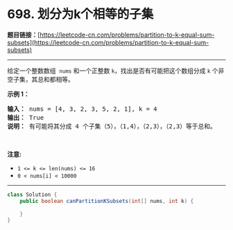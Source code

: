 # 698. 划分为k个相等的子集

**题目链接：**[https://leetcode-cn.com/problems/partition-to-k-equal-sum-subsets](https://leetcode-cn.com/problems/partition-to-k-equal-sum-subsets)

---

<div class="content__1Y2H">
 <div class="notranslate">
  <p>给定一个整数数组&nbsp;&nbsp;<code>nums</code> 和一个正整数 <code>k</code>，找出是否有可能把这个数组分成 <code>k</code> 个非空子集，其总和都相等。</p> 
  <p><strong>示例 1：</strong></p> 
  <pre class="language-text"><strong>输入：</strong> nums = [4, 3, 2, 3, 5, 2, 1], k = 4
<strong>输出：</strong> True
<strong>说明：</strong> 有可能将其分成 4 个子集（5），（1,4），（2,3），（2,3）等于总和。</pre> 
  <p>&nbsp;</p> 
  <p><strong>注意:</strong></p> 
  <ul> 
   <li><code>1 &lt;= k &lt;= len(nums) &lt;= 16</code></li> 
   <li><code>0 &lt; nums[i] &lt; 10000</code></li> 
  </ul> 
 </div>
</div>

---

```java
class Solution {
    public boolean canPartitionKSubsets(int[] nums, int k) {
        
    }
}
```